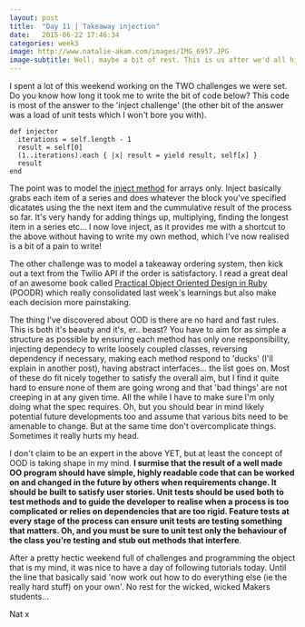 ```yaml
---
layout: post
title:  "Day 11 | Takeaway injection"
date:   2015-06-22 17:46:34
categories: week3
image: http://www.natalie-akam.com/images/IMG_6957.JPG
image-subtitle: Well, maybe a bit of rest. This is us after we'd all hit a wall.. That's my pairing partner working from a beanbag there
---
```


I spent a lot of this weekend working on the TWO challenges we were set. Do you know how long it took me to write the bit of code below? This code is most of the answer to the 'inject challenge' (the other bit of the answer was a load of unit tests which I won't bore you with). 

	def injector
	  iterations = self.length - 1
	  result = self[0]
	  (1..iterations).each { |x| result = yield result, self[x] }
	  result
	end

The point was to model the <a href="http://ruby-doc.org/core-2.2.2/Enumerable.html#method-i-inject" target="_blank">inject method</a> for arrays only. Inject basically grabs each item of a series and does whatever the block you've specified dicatates using the the next item and the cummulative result of the process so far. It's very handy for adding things up, multiplying, finding the longest item in a series etc... I now love inject, as it provides me with a shortcut to the above without having to write my own method, which I've now realised is a bit of a pain to write!

The other challenge was to model a takeaway ordering system, then kick out a text from the Twilio API if the order is satisfactory. I read a great deal of an awesome book called <a href="http://www.poodr.com/" target="_blank">Practical Object Oriented Design in Ruby</a> (POODR) which really consolidated last week's learnings but also make each decision more painstaking.

The thing I've discovered about OOD is there are no hard and fast rules. This is both it's beauty and it's, er.. beast? You have to aim for as simple a structure as possible by ensuring each method has only one responsibility, injecting dependecy to write loosely coupled classes, reversing dependency if necessary, making each method respond to 'ducks' (I'll explain in another post), having abstract interfaces... the list goes on. Most of these do fit nicely together to satisfy the overall aim, but I find it quite hard to ensure none of them are going wrong and that 'bad things' are not creeping in at any given time. All the while I have to make sure I'm only doing what the spec requires. Oh, but you should bear in mind likely potential future developments too and assume that various bits need to be amenable to change. But at the same time don't overcomplicate things. Sometimes it really hurts my head. 

I don't claim to be an expert in the above YET, but at least the concept of OOD is taking shape in my mind. **I surmise that the result of a well made OO program should have simple, highly readable code that can be worked on and changed in the future by others when requirements change. It should be built to satisfy user stories. Unit tests should be used both to test methods and to guide the developer to realise when a process is too complicated or relies on dependencies that are too rigid. Feature tests at every stage of the process can ensure unit tests are testing something that matters. Oh, and you must be sure to unit test only the behaviour of the class you're testing and stub out methods that interfere**.

After a pretty hectic weekend full of challenges and programming the object that is my mind, it was nice to have a day of following tutorials today. Until the line that basically said 'now work out how to do everything else (ie the really hard stuff) on your own'. No rest for the wicked, wicked Makers students...

Nat x
